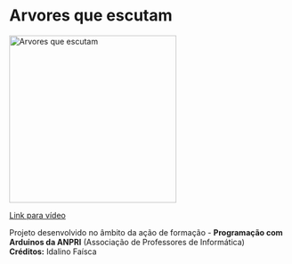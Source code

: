 # Arvores que escutam

<a href="https://youtu.be/FBsJcOK7bR0">
<img width="300" src="https://img.youtube.com/vi/FBsJcOK7bR0/0.jpg" alt="Arvores que escutam"/>
  <p>Link para vídeo</p>
</a>
<p>
  Projeto desenvolvido no âmbito da ação de formação - <b>Programação com Arduinos da ANPRI</b> (Associação de Professores de Informática)<br>
  <b>Créditos:</b> Idalino Faísca
</p>
